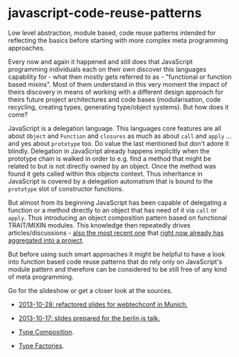 javascript-code-reuse-patterns
==============================


Low level abstraction, module based, code reuse patterns intended for reflecting the basics before starting with
more complex meta programming approaches.


Every now and again it happened and still does that JavaScript programming individuals each on their own discover
this languages capability for - what then mostly gets referred to as - "functional or function based mixins".
Most of them understand in this very moment the impact of theirs discovery in means of working with a different
design approach for theirs future project architectures and code bases (modularisation, code recycling, creating
types, generating type/object systems). But how does it come?

JavaScript is a delegation language. This languages core features are all about `Object` and `Function` and
`closures` as much as about `call` and `apply` ... and yes about `prototype` too. Do value the last mentioned
but don't adore it blindly. Delegation in JavaScript already happens implicitly when the prototype chain is
walked in order to e.g. find a method that might be related to but is not directly owned by an object. Once the
method was found it gets called within this objects context. Thus inheritance in JavaScript is covered by a
delegation automatism that is bound to the `prototype` slot of constructor functions.

But almost from its beginning JavaScript has been capable of delegating a function or a method directly to
an object that has need of it via `call` or `apply`. Thus introducing an object composition pattern based on
functional TRAIT/MIXIN modules. This knowledge then repeatedly drives articles/discussions -
[also the most recent one](http://webreflection.blogspot.de/2013/04/flight-mixins-are-awesome.html)
that [right now already has aggregated into a project](https://github.com/WebReflection/object-mixin).

But before using such smart approaches it might be helpful to have a look into function based code reuse patterns
that do rely only on JavaScript's module pattern and therefore can be considered to be still free of any kind of
meta programming.


Go for the slideshow or get a closer look at the sources.

- [2013-10-28: refactored slides for webtechconf in Munich.](http://petsel.github.io/javascript-code-reuse-patterns/talk/slides/)
- [2013-10-17: slides prepared for the berlin.js talk.](http://petsel.github.io/javascript-code-reuse-patterns/berlin.js/slides/)

- [Type Composition](../../tree/master/source/components/composition).
- [Type Factories](../../tree/master/source/types/creation/Factories).
